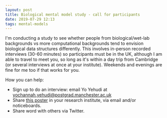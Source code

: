 ```yaml
---
layout: post
title: Biological mental model study - call for participants
date: 2019-07-29 12:13
tags: mental-models
---
```


I'm conducting a study to see whether people from biological/wet-lab backgrounds vs more computational backgrounds tend to envision biological data structures differently. This involves in-person recorded interviews (30-60 minutes) so participants must be in the UK, although I am able to travel to meet you, so long as it's within a day trip from Cambridge (or several interviews at once at your institute). Weekends and evenings are fine for me too if that works for you.

How you can help:

- Sign up to do an interview: email Yo Yehudi at yochannah.yehudi@postgrad.manchester.ac.uk
- Share [this poster](assets/AdvertisingPoster.pdf) in your research institute, via email and/or noticeboards.
- Share word with others via Twitter.
